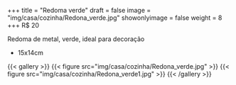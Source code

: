 +++
title = "Redoma verde"
draft = false
image = "img/casa/cozinha/Redona_verde.jpg"
showonlyimage = false
weight = 8
+++
<span class="price">R$ 20</span>

<!--more-->

Redoma de metal, verde, ideal para decoração

- 15x14cm


{{< gallery >}}
{{< figure src="img/casa/cozinha/Redona_verde.jpg" >}}
{{< figure src="img/casa/cozinha/Redona_verde1.jpg" >}}
{{< /gallery >}}
